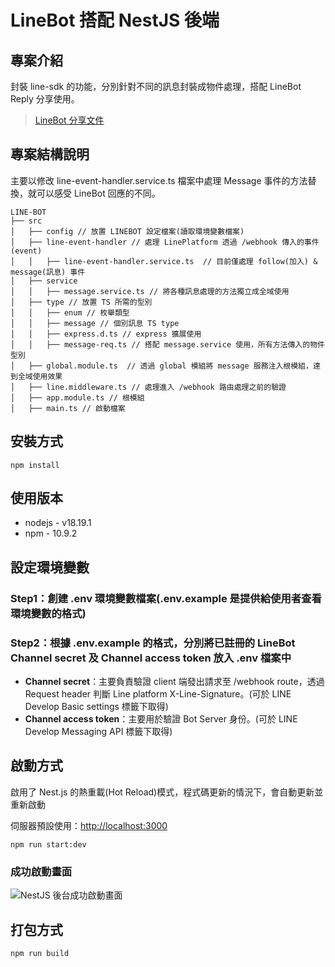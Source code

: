 # LineBot 搭配 NestJS 後端

## 專案介紹

封裝 line-sdk 的功能，分別針對不同的訊息封裝成物件處理，搭配 LineBot Reply 分享使用。

> [LineBot 分享文件](https://hackmd.io/FvkDLxfCQfSJekSJd4gzfQ)

## 專案結構說明

主要以修改  line-event-handler.service.ts 檔案中處理 Message 事件的方法替換，就可以感受 LineBot 回應的不同。

```text
LINE-BOT
├── src
│   ├── config // 放置 LINEBOT 設定檔案(讀取環境變數檔案)
│   ├── line-event-handler // 處理 LinePlatform 透過 /webhook 傳入的事件(event)
│   │   ├── line-event-handler.service.ts  // 目前僅處理 follow(加入) & message(訊息) 事件
│   ├── service
│   │   ├── message.service.ts // 將各種訊息處理的方法獨立成全域使用
│   ├── type // 放置 TS 所需的型別
│   │   ├── enum // 枚舉類型
│   │   ├── message // 個別訊息 TS type
│   │   ├── express.d.ts // express 擴展使用
│   │   ├── message-req.ts // 搭配 message.service 使用，所有方法傳入的物件型別
│   ├── global.module.ts  // 透過 global 模組將 message 服務注入根模組，達到全域使用效果
│   ├── line.middleware.ts // 處理進入 /webhook 路由處理之前的驗證
│   ├── app.module.ts // 根模組
│   ├── main.ts // 啟動檔案

```
## 安裝方式

```bash=
npm install
```

## 使用版本

* nodejs - v18.19.1
* npm - 10.9.2

## 設定環境變數

### Step1：創建 .env 環境變數檔案(.env.example 是提供給使用者查看環境變數的格式)

### Step2：根據 .env.example 的格式，分別將已註冊的 LineBot Channel secret 及 Channel access token 放入 .env 檔案中

* **Channel secret**：主要負責驗證 client 端發出請求至 /webhook route，透過 Request header 判斷 Line platform X-Line-Signature。(可於 LINE Develop Basic settings 標籤下取得)
* **Channel access token**：主要用於驗證 Bot Server 身份。(可於 LINE Develop Messaging API 標籤下取得)

## 啟動方式

啟用了 Nest.js 的熱重載(Hot Reload)模式，程式碼更新的情況下，會自動更新並重新啟動

伺服器預設使用：<http://localhost:3000>

```bash=
npm run start:dev
```

### 成功啟動畫面

![NestJS 後台成功啟動畫面](https://res.cloudinary.com/dseg0uwc9/image/upload/v1741190804/20250305%20LINEBOT%20%E6%87%89%E7%94%A8%E5%88%86%E4%BA%AB/messageImage_1741190789118_e95uqm.jpg)

## 打包方式

```bash=
npm run build
```
